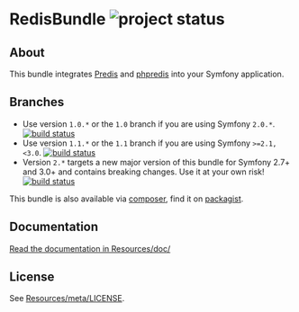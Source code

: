 # RedisBundle ![project status](http://stillmaintained.com/snc/SncRedisBundle.png) #

## About ##

This bundle integrates [Predis](https://github.com/nrk/predis) and [phpredis](https://github.com/nicolasff/phpredis) into your Symfony application.

## Branches ##

* Use version `1.0.*` or the `1.0` branch if you are using Symfony `2.0.*`. [![build status](https://secure.travis-ci.org/snc/SncRedisBundle.png?branch=1.0)](https://secure.travis-ci.org/snc/SncRedisBundle)
* Use version `1.1.*` or the `1.1` branch if you are using Symfony `>=2.1,<3.0`. [![build status](https://secure.travis-ci.org/snc/SncRedisBundle.png?branch=1.1)](https://secure.travis-ci.org/snc/SncRedisBundle)
* Version `2.*` targets a new major version of this bundle for Symfony 2.7+ and 3.0+ and contains breaking changes. Use it at your own risk! [![build status](https://secure.travis-ci.org/snc/SncRedisBundle.png?branch=master)](https://secure.travis-ci.org/snc/SncRedisBundle)

This bundle is also available via [composer](https://github.com/composer/composer), find it on [packagist](http://packagist.org/packages/snc/redis-bundle).

## Documentation ##

[Read the documentation in Resources/doc/](https://github.com/snc/SncRedisBundle/blob/master/Resources/doc/index.md)

## License ##

See [Resources/meta/LICENSE](https://github.com/snc/SncRedisBundle/blob/master/Resources/meta/LICENSE).
